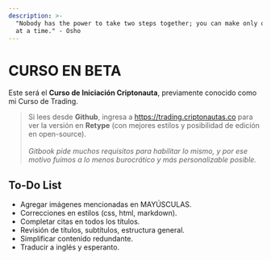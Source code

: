 ```yaml
---
description: >-
  "Nobody has the power to take two steps together; you can make only one step
  at a time." - Osho
---
```


# CURSO EN BETA

Este será el **Curso de Iniciación Criptonauta**, previamente conocido como mi Curso de Trading.

> Si lees desde **Github**, ingresa a https://trading.criptonautas.co para ver la versión en **Retype** (con mejores estilos y posibilidad de edición en open-source).\
> \
> _Gitbook pide muchos requisitos para habilitar lo mismo, y por ese motivo fuimos a lo menos burocrático y más personalizable posible._

## To-Do List

* Agregar imágenes mencionadas en MAYÚSCULAS.
* Correcciones en estilos (css, html, markdown).
* Completar citas en todos los títulos.
* Revisión de títulos, subtítulos, estructura general.
* Simplificar contenido redundante.
* Traducir a inglés y esperanto.

